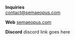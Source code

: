 **Inquiries**  
[contact@semaeopus.com](mailto:contact@semaeopus.com)

**Web**
[semaeopus.com](http://semaeopus.com/)

**Discord**
discord link goes here